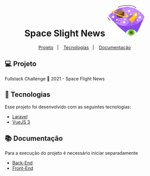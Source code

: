 <h1 align="center">
    Space Slight News
    <img src="backend/public/mirage-virtual-reality.png" alt="Espaço" title="Espaço" height="100">
</h1>

<p align="center">
  <a href="#-projeto">Projeto</a>&nbsp;&nbsp;&nbsp;|&nbsp;&nbsp;&nbsp;
  <a href="#-tecnologias">Tecnologias</a>&nbsp;&nbsp;&nbsp;|&nbsp;&nbsp;&nbsp;
  <a href="#books-documentação">Documentação</a>
</p>


## 💻 Projeto

Fullstack Challenge 🏅 2021 - Space Flight News

## 🚀 Tecnologias

Esse projeto foi desenvolvido com as seguintes tecnologias:

- [Laravel](https://laravel.com/)
- [VueJS 3](https://vuejs.org/)


## :books: Documentação
Para a execução do projeto é necessário iniciar separadamente
- [Back-End](backend/README.md)
- [Front-End](frontend/README.md)
